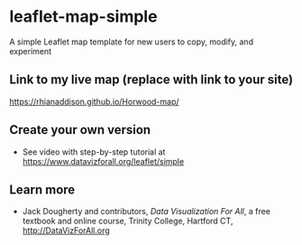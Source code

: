# leaflet-map-simple
A simple Leaflet map template for new users to copy, modify, and experiment

## Link to my live map (replace with link to your site)

https://rhianaddison.github.io/Horwood-map/

## Create your own version
- See video with step-by-step tutorial at https://www.datavizforall.org/leaflet/simple

## Learn more
- Jack Dougherty and contributors, *Data Visualization For All*, a free textbook and online course, Trinity College, Hartford CT, http://DataVizForAll.org

